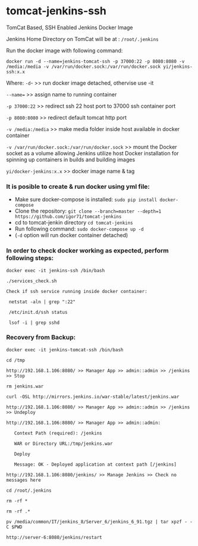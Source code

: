 # tomcat-jenkins-ssh
TomCat Based, SSH Enabled Jenkins Docker Image

Jenkins Home Directory on TomCat will be at : `/root/.jenkins`

Run the docker image with following command:
```
docker run -d --name=jenkins-tomcat-ssh -p 37000:22 -p 8080:8080 -v /media:/media -v /var/run/docker.sock:/var/run/docker.sock yi/jenkins-ssh:x.x
```
Where:
`-d`- >> run docker image detached, othervise use -it

`--name=` >> assign name to running container

`-p 37000:22` >> redirect ssh 22 host port to 37000 ssh container port

`-p 8080:8080` >> redirect default tomcat http port

`-v /media:/media` >> make media folder inside host available in docker container

`-v /var/run/docker.sock:/var/run/docker.sock` >> mount the Docker socket as a volume allowing Jenkins utilize host Docker installation for spinning up containers in builds and building images

`yi/docker-jenkins:x.x` >> docker image name & tag

### It is posible to create & run docker using yml file:

* Make sure docker-compose is installed:
`sudo pip install docker-compose`
* Clone the repository:
`git clone --branch=master --depth=1 https://github.com/igor71/tomcat-jenkins`
* cd to tomcat-jenkin directory
`cd tomcat-jenkins`
* Run following command: 
`sudo docker-compose up -d`
* (`-d` option will run docker container detached)

### In order to check docker working as expected, perform following steps:
```
docker exec -it jenkins-ssh /bin/bash

./services_check.sh

Check if ssh service running inside docker container:

 netstat -aln | grep ":22"
 
 /etc/init.d/ssh status
 
 lsof -i | grep sshd
 ```

### Recovery from Backup:
```
docker exec -it jenkins-tomcat-ssh /bin/bash

cd /tmp

http://192.168.1.106:8080/ >> Manager App >> admin::admin >> /jenkins >> Stop

rm jenkins.war

curl -OSL http://mirrors.jenkins.io/war-stable/latest/jenkins.war

http://192.168.1.106:8080/ >> Manager App >> admin::admin >> /jenkins >> Undeploy

http://192.168.1.106:8080/ >> Manager App >> admin::admin:

   Context Path (required): /jenkins

   WAR or Directory URL:/tmp/jenkins.war

   Deploy

   Message: OK - Deployed application at context path [/jenkins]

http://192.168.1.106:8080/jenkins/ >> Manage Jenkins >> Check no messages here

cd /root/.jenkins

rm -rf *

rm -rf .*

pv /media/common/IT/jenkins_8/Server_6/jenkins_6_91.tgz | tar xpzf - -C $PWD

http://server-6:8080/jenkins/restart
 ```


